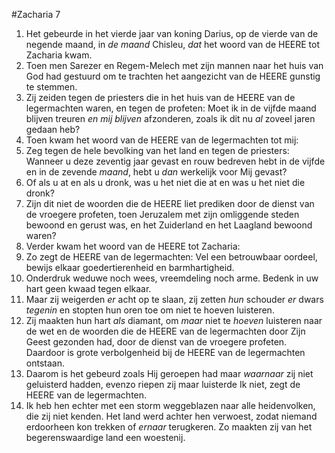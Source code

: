 #Zacharia 7
1. Het gebeurde in het vierde jaar van koning Darius, op de vierde van de negende maand, in *de maand* Chisleu, *dat* het woord van de HEERE tot Zacharia kwam.
2. Toen men Sarezer en Regem-Melech met zijn mannen naar het huis van God had gestuurd om te trachten het aangezicht van de HEERE gunstig te stemmen.
3. Zij zeiden tegen de priesters die in het huis van de HEERE van de legermachten waren, en tegen de profeten: Moet ik in de vijfde maand blijven treuren *en mij blijven* afzonderen, zoals ik dit nu *al* zoveel jaren gedaan heb?
4. Toen kwam het woord van de HEERE van de legermachten tot mij: 
5. Zeg tegen de hele bevolking van het land en tegen de priesters: Wanneer u deze zeventig jaar gevast en rouw bedreven hebt in de vijfde en in de zevende *maand*, hebt u *dan* werkelijk voor Mij gevast? 
6. Of als u at en als u dronk, was u het niet die at en was u het niet die dronk?
7. Zijn dit niet de woorden die de HEERE liet prediken door de dienst van de vroegere profeten, toen Jeruzalem met zijn omliggende steden bewoond en gerust was, en het Zuiderland en het Laagland bewoond waren?
8. Verder kwam het woord van de HEERE tot Zacharia: 
9. Zo zegt de HEERE van de legermachten: Vel een betrouwbaar oordeel, bewijs elkaar goedertierenheid en barmhartigheid. 
10. Onderdruk weduwe noch wees, vreemdeling noch arme. Bedenk in uw hart geen kwaad tegen elkaar.
11. Maar zij weigerden *er* acht op te slaan, zij zetten *hun* schouder *er* dwars *tegenin* en stopten hun oren toe om niet te hoeven luisteren.
12. Zij maakten hun hart *als* diamant, om *maar* niet te *hoeven* luisteren naar de wet en de woorden die de HEERE van de legermachten door Zijn Geest gezonden had, door de dienst van de vroegere profeten. Daardoor is grote verbolgenheid bij de HEERE van de legermachten ontstaan.
13. Daarom is het gebeurd zoals Hij geroepen had maar *waarnaar* zij niet geluisterd hadden, evenzo riepen zij maar luisterde Ik niet, zegt de HEERE van de legermachten.
14. Ik heb hen echter met een storm weggeblazen naar alle heidenvolken, die zij niet kenden. Het land werd achter hen verwoest, zodat niemand erdoorheen kon trekken of *ernaar* terugkeren. Zo maakten zij van het begerenswaardige land een woestenij.
